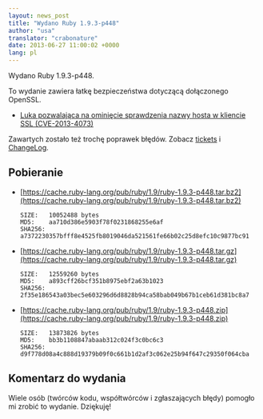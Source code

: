 ```yaml
---
layout: news_post
title: "Wydano Ruby 1.9.3-p448"
author: "usa"
translator: "crabonature"
date: 2013-06-27 11:00:02 +0000
lang: pl
---
```


Wydano Ruby 1.9.3-p448.

To wydanie zawiera łatkę bezpieczeństwa dotyczącą dołączonego OpenSSL.

 * [Luka pozwalająca na ominięcie sprawdzenia nazwy hosta w kliencie SSL
   (CVE-2013-4073)](/pl/news/2013/06/27/hostname-check-bypassing-vulnerability-in-openssl-client-cve-2013-4073/)

Zawartych zostało też trochę poprawek błędów.
Zobacz [tickets](https://bugs.ruby-lang.org/projects/ruby-193/issues?set_filter=1&amp;status_id=5)
i [ChangeLog](http://svn.ruby-lang.org/repos/ruby/tags/v1_9_3_448/ChangeLog).

## Pobieranie

* [https://cache.ruby-lang.org/pub/ruby/1.9/ruby-1.9.3-p448.tar.bz2](https://cache.ruby-lang.org/pub/ruby/1.9/ruby-1.9.3-p448.tar.bz2)

      SIZE:   10052488 bytes
      MD5:    aa710d386e5903f78f0231868255e6af
      SHA256: a7372230357bfff8e4525fb8019046da521561fe66b02c25d8efc10c9877bc91

* [https://cache.ruby-lang.org/pub/ruby/1.9/ruby-1.9.3-p448.tar.gz](https://cache.ruby-lang.org/pub/ruby/1.9/ruby-1.9.3-p448.tar.gz)

      SIZE:   12559260 bytes
      MD5:    a893cff26bcf351b8975ebf2a63b1023
      SHA256: 2f35e186543a03bec5e603296d6d8828b94ca58bab049b67b1ceb61d381bc8a7

* [https://cache.ruby-lang.org/pub/ruby/1.9/ruby-1.9.3-p448.zip](https://cache.ruby-lang.org/pub/ruby/1.9/ruby-1.9.3-p448.zip)

      SIZE:   13873826 bytes
      MD5:    bb3b1108847abaab312c024f3c0bc6c3
      SHA256: d9f778d08a4c888d19379b09f0c661b1d2af3c062e25b94f647c29350f064cba

## Komentarz do wydania

Wiele osób (twórców kodu, współtwórców i zgłaszających błędy) pomogło mi zrobić to wydanie.
Dziękuję!
